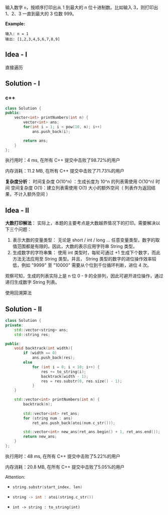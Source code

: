 输入数字 `n`，按顺序打印出从 1 到最大的 n 位十进制数。比如输入 3，则打印出 1、2、3 一直到最大的 3 位数 999。 



**Example:**
```
输入: n = 1
输出: [1,2,3,4,5,6,7,8,9]
```

## Idea - I 

直接遍历

## Solution - I

### c++

```c++
class Solution {
public:
    vector<int> printNumbers(int n) {
        vector<int> ans;
        for(int i = 1; i < pow(10, n); i++)
            ans.push_back(i);

        return ans;
    }       
};
```
执行用时：4 ms, 在所有 C++ 提交中击败了98.72%的用户

内存消耗：11.2 MB, 在所有 C++ 提交中击败了71.73%的用户

**复杂度分析**：
时间复杂度 O(10^n) ：生成长度为 10^n 的列表需使用 O(10^n) 时间
空间复杂度 O(1)：建立列表需使用 O(1) 大小的额外空间（ 列表作为返回结果，不计入额外空间 ）

## Idea - II

**大数打印解法**：
实际上，本题的主要考点是大数越界情况下的打印。需要解决以下三个问题：

1. 表示大数的变量类型：
无论是 short / int / long ... 任意变量类型，数字的取值范围都是有限的。因此，大数的表示应用字符串 String 类型。
2. 生成数字的字符串集：
  使用 int 类型时，每轮可通过 +1 生成下个数字，而此方法无法应用至 String 类型。并且， String 类型的数字的进位操作效率较低，例如 "9999" 至 "10000" 需要从个位到千位循环判断，进位 4 次。

  观察可知，生成的列表实际上是 n 位 0 - 9 的全排列，因此可避开进位操作，通过递归生成数字 String 列表。

使用回溯算法

## Solution - II

```c++
class Solution {
private:
    std::vector<string> ans;
    std::string res;

public:
    void backtrack(int width){
        if (width == 0)
            ans.push_back(res);
        else
            for (int i = 0; i < 10; i++) {
                res += to_string(i);
                backtrack(width - 1);
                res = res.substr(0, res.size() - 1);
            }
    }

    std::vector<int> printNumbers(int n) {
        backtrack(n);
        
		std::vector<int> ret_ans;
        for (string num : ans)
            ret_ans.push_back(atoi(num.c_str()));

        std::vector<int> new_ans(ret_ans.begin() + 1, ret_ans.end());
        return new_ans;
    }       
};
```

执行用时：48 ms, 在所有 C++ 提交中击败了5.22%的用户

内存消耗：20.8 MB, 在所有 C++ 提交中击败了5.05%的用户

Attention:

- ```c++
  string.substr(start_index, len)
  ```

- ```c++
  string -> int : atoi(string.c_str())
  ```

- ```
  int -> string : to_string(int)
  ```
